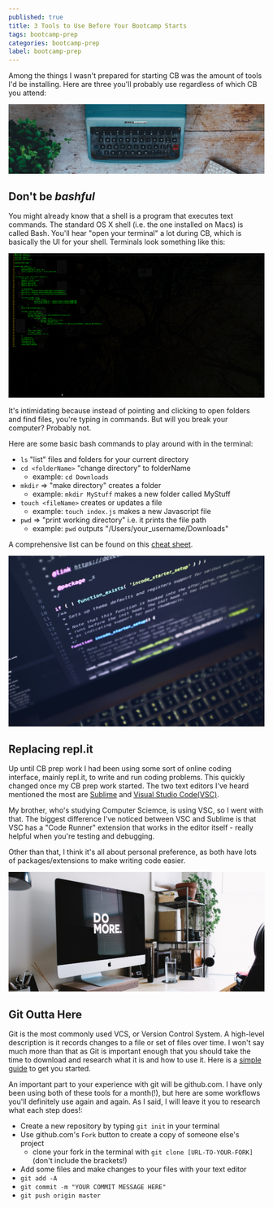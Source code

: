 ```yaml
---
published: true
title: 3 Tools to Use Before Your Bootcamp Starts
tags: bootcamp-prep
categories: bootcamp-prep
label: bootcamp-prep
---
```

Among the things I wasn't prepared for starting CB was the amount of tools I'd be installing. Here are three you'll probably use regardless of which CB you attend:

<img src="/images/StockSnap_F21WWLQO5T.jpg" class="fit image">

## Don't be _bashful_

You might already know that a shell is a program that executes text commands. The standard OS X shell (i.e. the one installed on Macs) is called Bash. You'll hear "open your terminal" a lot during CB, which is basically the UI for your shell. Terminals look something like this: 

<img src="/images/computer-425208_640.png" class="fit image">

It's intimidating because instead of pointing and clicking to open folders and find files, you're typing in commands. But will you break your computer? Probably not.

Here are some basic bash commands to play around with in the terminal:
- `ls` "list" files and folders for your current directory
- `cd <folderName>` "change directory" to folderName 
	- example: `cd Downloads`
- `mkdir` => "make directory" creates a folder
	- example: `mkdir MyStuff` makes a new folder called MyStuff
- `touch <fileName>` creates or updates a file
	- example: `touch index.js` makes a new Javascript file 
- `pwd` => "print working directory" i.e. it prints the file path
	- example: `pwd` outputs "/Users/your_username/Downloads"


A comprehensive list can be found on this [cheat sheet](https://learncodethehardway.org/unix/bash_cheat_sheet.pdf).

<img src="/images/StockSnap_A28WZDTYEY.jpg" class="fit image">

## Replacing repl.it 
Up until CB prep work I had been using some sort of online coding interface, mainly repl.it, to write and run coding problems. This quickly changed once my CB prep work started. The two text editors I've heard mentioned the most are [Sublime](https://www.sublimetext.com/) and [Visual Studio Code(VSC)](https://code.visualstudio.com/). 

My brother, who's studying Computer Sciemce, is using VSC, so I went with that. The biggest difference I've noticed between VSC and Sublime is that VSC has a "Code Runner" extension that works in the editor itself - really helpful when you're testing and debugging. 

Other than that, I think it's all about personal preference, as both have lots of packages/extensions to make writing code easier. 

<img src="/images/StockSnap_LPNMGYHXCT.jpg" class="fit image">


## Git Outta Here
Git is the most commonly used VCS, or Version Control System. A high-level description is it records changes to a file or set of files over time. I won't say much more than that as Git is important enough that you should take the time to download and research what it is and how to use it. Here is a [simple guide](http://rogerdudler.github.io/git-guide/) to get you started.

An important part to your experience with git will be github.com. I have only been using both of these tools for a month(!), but here are some workflows you'll definitely use again and again. As I said, I will leave it you to research what each step does!:
- Create a new repository by typing `git init` in your terminal
- Use github.com's `Fork` button to create a copy of someone else's project
	- clone your fork in the terminal with `git clone [URL-TO-YOUR-FORK]` (don't include the brackets!)
- Add some files and make changes to your files with your text editor
- `git add -A` 
- `git commit -m "YOUR COMMIT MESSAGE HERE"`
- `git push origin master`
